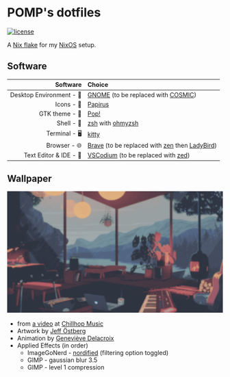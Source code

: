 # POMP's dotfiles

[![license](https://img.shields.io/github/license/developomp/.dotfiles?style=for-the-badge&color=yellow)](./LICENSE)

<!-- ## Gallery

![screenshot](.github/res/result1.png)

![result image 2](.github/res/result2.png)

-->

A [Nix flake](https://wiki.nixos.org/wiki/Flakes) for my [NixOS](https://nixos.org) setup.

## Software

|                 Software | Choice                                                                                                                                                                           |
| -----------------------: | :------------------------------------------------------------------------------------------------------------------------------------------------------------------------------- |
| Desktop Environment - 🚀 | [GNOME](https://www.gnome.org) (to be replaced with [COSMIC](https://github.com/pop-os/cosmic-epoch))                                                                            |
|               Icons - 💎 | [Papirus](https://github.com/PapirusDevelopmentTeam/papirus-icon-theme)                                                                                                          |
|           GTK theme - 🎨 | [Pop!](https://github.com/pop-os/gtk-theme)                                                                                                                                      |
|               Shell - 🐚 | [zsh](https://github.com/zsh-users/zsh) with [ohmyzsh](https://github.com/ohmyzsh/ohmyzsh)                                                                                       |
|            Terminal - 🖥️ | [kitty](https://github.com/kovidgoyal/kitty)                                                                                                                                     |
|             Browser - 🌐 | [Brave](https://github.com/brave/brave-browser) (to be replaced with [zen](https://github.com/zen-browser/desktop) then [LadyBird](https://github.com/LadybirdBrowser/ladybird)) |
|   Text Editor & IDE - 📝 | [VSCodium](https://github.com/VSCodium/vscodium) (to be replaced with [zed](https://github.com/zed-industries/zed))                                                              |

## Wallpaper

![wallpaper](wallpaper.png)

- from [a video](https://www.youtube.com/watch?v=QEWV6fiYaDU) at [Chillhop Music](https://www.youtube.com/channel/UCOxqgCwgOqC2lMqC5PYz_Dg)
- Artwork by [Jeff Östberg](https://jeffostberg.se)
- Animation by [Geneviève Delacroix](http://www.genevievelacroix.com)
- Applied Effects (in order)
  - ImageGoNerd - [nordified](https://github.com/Schrodinger-Hat/ImageGoNord) (filtering option toggled)
  - GIMP - gaussian blur 3.5
  - GIMP - level 1 compression
